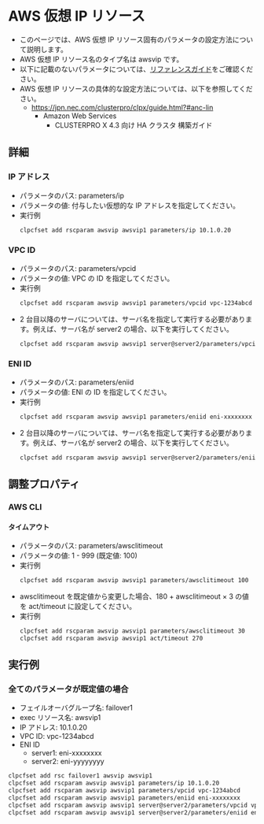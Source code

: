 # AWS 仮想 IP リソース
- このページでは、AWS 仮想 IP リソース固有のパラメータの設定方法について説明します。
- AWS 仮想 IP リソース名のタイプ名は awsvip です。
- 以下に記載のないパラメータについては、[リファレンスガイド](https://docs.nec.co.jp/sites/default/files/minisite/static/86695069-1c24-46d5-a3bf-72e81db4e4a7/clp_x43_linux/L43_RG_JP/L_RG_08.html#parameters-list-clpcfset-command)をご確認ください。
- AWS 仮想 IP リソースの具体的な設定方法については、以下を参照してください。
  - https://jpn.nec.com/clusterpro/clpx/guide.html?#anc-lin
    - Amazon Web Services
      - CLUSTERPRO X 4.3 向け HA クラスタ 構築ガイド

## 詳細
### IP アドレス
- パラメータのパス: parameters/ip
- パラメータの値: 付与したい仮想的な IP アドレスを指定してください。
- 実行例
  ```sh
  clpcfset add rscparam awsvip awsvip1 parameters/ip 10.1.0.20
  ```
### VPC ID
- パラメータのパス: parameters/vpcid
- パラメータの値: VPC の ID を指定してください。
- 実行例
  ```sh
  clpcfset add rscparam awsvip awsvip1 parameters/vpcid vpc-1234abcd
  ```
- 2 台目以降のサーバについては、サーバ名を指定して実行する必要があります。例えば、サーバ名が server2 の場合、以下を実行してください。
  ```sh
  clpcfset add rscparam awsvip awsvip1 server@server2/parameters/vpcid vpc-1234abcd
  ```
### ENI ID
- パラメータのパス: parameters/eniid
- パラメータの値: ENI の ID を指定してください。
- 実行例
  ```sh
  clpcfset add rscparam awsvip awsvip1 parameters/eniid eni-xxxxxxxx
  ```
- 2 台目以降のサーバについては、サーバ名を指定して実行する必要があります。例えば、サーバ名が server2 の場合、以下を実行してください。
  ```sh
  clpcfset add rscparam awsvip awsvip1 server@server2/parameters/eniid eni-yyyyyyyy
  ```

## 調整プロパティ
### AWS CLI
#### タイムアウト
- パラメータのパス: parameters/awsclitimeout
- パラメータの値: 1 - 999 (既定値: 100)
- 実行例
  ```sh
  clpcfset add rscparam awsvip awsvip1 parameters/awsclitimeout 100
  ```
- awsclitimeout を既定値から変更した場合、180 + awsclitimeout × 3 の値を act/timeout に設定してください。
- 実行例 
  ```sh
  clpcfset add rscparam awsvip awsvip1 parameters/awsclitimeout 30
  clpcfset add rscparam awsvip awsvip1 act/timeout 270
  ```

## 実行例
### 全てのパラメータが既定値の場合
- フェイルオーバグループ名: failover1
- exec リソース名: awsvip1
- IP アドレス: 10.1.0.20
- VPC ID: vpc-1234abcd
- ENI ID
  - server1: eni-xxxxxxxx
  - server2: eni-yyyyyyyy
```sh
clpcfset add rsc failover1 awsvip awsvip1
clpcfset add rscparam awsvip awsvip1 parameters/ip 10.1.0.20
clpcfset add rscparam awsvip awsvip1 parameters/vpcid vpc-1234abcd
clpcfset add rscparam awsvip awsvip1 parameters/eniid eni-xxxxxxxx
clpcfset add rscparam awsvip awsvip1 server@server2/parameters/vpcid vpc-1234abcd
clpcfset add rscparam awsvip awsvip1 server@server2/parameters/eniid eni-yyyyyyyy
```